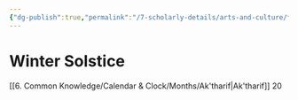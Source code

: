 ```yaml
---
{"dg-publish":true,"permalink":"/7-scholarly-details/arts-and-culture/festivals-and-ceremonies/winter-solstice/"}
---
```


# Winter Solstice

[[6. Common Knowledge/Calendar & Clock/Months/Ak'tharif\|Ak'tharif]] 20